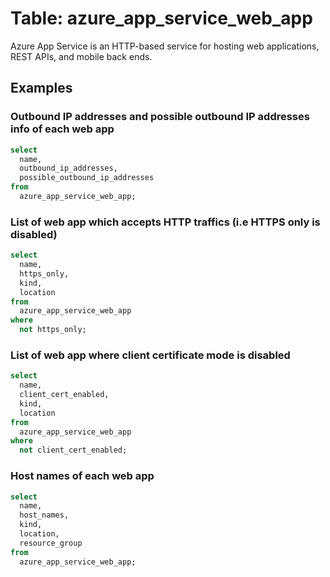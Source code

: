 # Table: azure_app_service_web_app

Azure App Service is an HTTP-based service for hosting web applications, REST APIs, and mobile back ends.

## Examples

### Outbound IP addresses and possible outbound IP addresses info of each web app

```sql
select
  name,
  outbound_ip_addresses,
  possible_outbound_ip_addresses
from
  azure_app_service_web_app;
```


### List of web app which accepts HTTP traffics (i.e HTTPS only is disabled)

```sql
select
  name,
  https_only,
  kind,
  location
from
  azure_app_service_web_app
where
  not https_only;
```


### List of web app where client certificate mode is disabled

```sql
select
  name,
  client_cert_enabled,
  kind,
  location
from
  azure_app_service_web_app
where
  not client_cert_enabled;
```


### Host names of each web app

```sql
select
  name,
  host_names,
  kind,
  location,
  resource_group
from
  azure_app_service_web_app;
```
